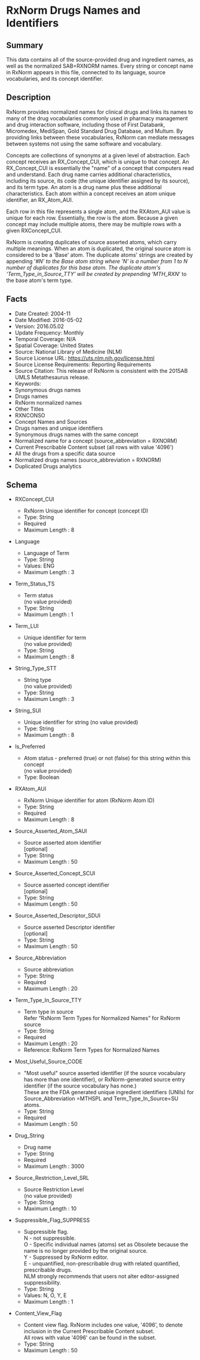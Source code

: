 # RxNorm Drugs Names and Identifiers

## Summary
This data contains all of the source-provided drug and ingredient names, as well as the normalized SAB=RXNORM names. Every string or concept name in RxNorm appears in this file, connected to its language, source vocabularies, and its concept identifier.

## Description
RxNorm provides normalized names for clinical drugs and links its names to many of the drug vocabularies commonly used in pharmacy management and drug interaction software, including those of First Databank, Micromedex, MediSpan, Gold Standard Drug Database, and Multum. By providing links between these vocabularies, RxNorm can mediate messages between systems not using the same software and vocabulary.

Concepts are collections of synonyms at a given level of abstraction. Each concept receives an RX_Concept_CUI, which is unique to that concept. An RX_Concept_CUI is essentially the "name" of a concept that computers read and understand. Each drug name carries additional characteristics, including its source, its code (the unique identifier assigned by its source), and its term type. An atom is a drug name plus these additional characteristics. Each atom within a concept receives an atom unique identifier, an RX_Atom_AUI.

Each row in this file represents a single atom, and the RXAtom_AUI value is unique for each row. Essentially, the row is the atom. Because a given concept may include multiple atoms, there may be multiple rows with a given RXConcept_CUI.

RxNorm is creating duplicates of source asserted atoms, which carry multiple meanings. When an atom is duplicated, the original source atom is considered to be a 'Base' atom. The duplicate atoms' strings are created by appending '_#N' to the Base atom string where 'N' is a number from 1 to N number of duplicates for this base atom. The duplicate atom's ‘Term_Type_in_Source_TTY’ will be created by prepending 'MTH_RXN_' to the base atom's term type.

## Facts
- Date Created: 2004-11
- Date Modified: 2016-05-02
- Version: 2016.05.02
- Update Frequency: Monthly
- Temporal Coverage: N/A
- Spatial Coverage: United States
- Source: National Library of Medicine (NLM)
- Source License URL: https://uts.nlm.nih.gov/license.html
- Source License Requirements: Reporting Requirements
- Source Citation: This release of RxNorm is consistent with the 2015AB UMLS Metathesaurus release.
- Keywords:
 - Synonymous drugs names
 - Drugs names
 - RxNorm normalized names
- Other Titles
 - RXNCONSO
 - Concept Names and Sources
 - Drugs names and unique identifiers
 - Synonymous drugs names with the same concept
 - Normalized name for a concept (source_abbreviation = RXNORM)
 - Current Prescribable Content subset (all rows with value '4096')
 - All the drugs from a specific data source
 - Normalized drugs names (source_abbreviation = RXNORM)
 - Duplicated Drugs analytics

## Schema
- RXConcept_CUI
  - RxNorm Unique identifier for concept (concept ID)
  - Type: String
  - Required
  - Maximum Length : 8

- Language
  - Language of Term
  - Type: String
  - Values: ENG
  - Maximum Length : 3 
  
- Term_Status_TS
  - Term status  
  (no value provided)
  - Type: String
  - Maximum Length : 1
  
- Term_LUI
  - Unique identifier for term  
  (no value provided)
  - Type: String
  - Maximum Length : 8
  
- String_Type_STT
  - String type  
  (no value provided)
  - Type: String
  - Maximum Length : 3
  
- String_SUI
  - Unique identifier for string
  (no value provided)
  - Type: String
  - Maximum Length : 8
 
- Is_Preferred
  - Atom status - preferred (true) or not (false) for this string within this concept  
  (no value provided)
  - Type: Boolean
  
- RXAtom_AUI
  - RxNorm Unique identifier for atom (RxNorm Atom ID)
  - Type: String
  - Required
  - Maximum Length : 8
  
- Source_Asserted_Atom_SAUI
  - Source asserted atom identifier  
  [optional]
  - Type: String
  - Maximum Length : 50  

- Source_Asserted_Concept_SCUI
  - Source asserted concept identifier   
  [optional]
  - Type: String
  - Maximum Length : 50  
  
- Source_Asserted_Descriptor_SDUI
  - Source asserted Descriptor identifier   
  [optional]
  - Type: String
  - Maximum Length : 50  
  
- Source_Abbreviation
  - Source abbreviation
  - Type: String
  - Required
  - Maximum Length : 20
  
- Term_Type_In_Source_TTY
  - Term type in source  
   Refer “RxNorm Term Types for Normalized Names” for RxNorm source
  - Type: String
  - Required
  - Maximum Length : 20
  - Reference: RxNorm Term Types for Normalized Names 
  
- Most_Useful_Source_CODE
  - "Most useful" source asserted identifier (if the source vocabulary has more than one identifier), or RxNorm-generated source entry identifier (if the source vocabulary has none.)  
These are the FDA generated unique ingredient identifiers (UNIIs) for Source_Abbreviation =MTHSPL and Term_Type_In_Source=SU atoms.
  - Type: String
  - Required
  - Maximum Length : 50
  
- Drug_String
  - Drug name
  - Type: String
  - Required
  - Maximum Length : 3000
  
- Source_Restriction_Level_SRL
  - Source Restriction Level  
  (no value provided)
  - Type: String
  - Maximum Length : 10 

- Suppressible_Flag_SUPPRESS
  - Suppressible flag.  
  N - not suppressible.  
  O - Specific individual names (atoms) set as Obsolete because the name is no longer provided by the original source.  
  Y - Suppressed by RxNorm editor.  
  E - unquantified, non-prescribable drug with related quantified, prescribable drugs.  
  NLM strongly recommends that users not alter editor-assigned suppressibility.
  - Type: String
  - Values:  N, O, Y, E
  - Maximum Length : 1
  
- Content_View_Flag
  - Content view flag. RxNorm includes one value, '4096', to denote inclusion in the Current Prescribable Content subset.  
  All rows with value '4096' can be found in the subset.
  - Type: String
  - Maximum Length : 50
